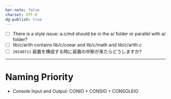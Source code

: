 ```yaml
---
her-note: false
charset: UTF-8
dg-publish: true
---
```



- [ ] There is a style issue: a.c/md should be in the a/ folder or parallel with a/ folder?
- [ ] lib/c/arith contains lib/c/coear and lib/c/math and lib/c/arith.c
- [ ] `20240711` 装置を構成する時に装置の中断が来たらどうしますか?

---

# Naming Priority

- Console Input and Output: CONIO > CONSIO > CONSOLEIO


